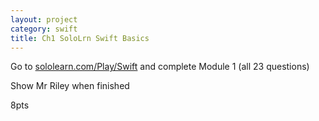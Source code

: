 ```yaml
---
layout: project
category: swift
title: Ch1 SoloLrn Swift Basics
---
```


Go to [sololearn.com/Play/Swift](https://www.sololearn.com/Play/Swift) and complete Module 1 (all 23 questions)

Show Mr Riley when finished

8pts
